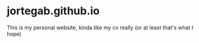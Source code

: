 # jortegab.github.io
This is my personal website, kinda like my cv really (or at least that's what I hope)
